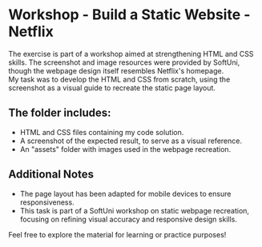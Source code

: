 # Workshop - Build a Static Website - Netflix

The exercise is part of a workshop aimed at strengthening HTML and CSS skills. The screenshot and image resources were provided by SoftUni, though the webpage design itself resembles Netflix's homepage. <br>
My task was to develop the HTML and CSS from scratch, using the screenshot as a visual guide to recreate the static page layout.

## The folder includes:

* HTML and CSS files containing my code solution.
* A screenshot of the expected result, to serve as a visual reference.
* An "assets" folder with images used in the webpage recreation.

## Additional Notes
* The page layout has been adapted for mobile devices to ensure responsiveness.
* This task is part of a SoftUni workshop on static webpage recreation, focusing on refining visual accuracy and responsive design skills.

Feel free to explore the material for learning or practice purposes!